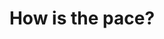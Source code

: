 ---
layout: module
leadingpath: ../
title: How is the pace?
pre-requisites:
learning-objective: Determine whether the pace of instruction is appropriate for the learners.
screens:
  - poll:
      title: Pace Poll
      presenter-script:
        - We want to ensure you are receiving the maximum benefit from this course. Please tell us whether we are going too fast or too slow ...
      questions: # A poll might have one or more questions
        - title: How is the pace of this course so far?
          id: POLL-02-pq1
          type: single-select # Question type - multiple-select, single-select, free-text-single-entry or free-text-multiple-entry
          options:
            - value: Way too fast
              id: POLL-02-pq1-o1
              response:
            - value: A little fast
              id: POLL-02-pq1-o2
              response:
            - value: Just right
              id: POLL-02-pq1-o3
              response:
            - value: A little slow
              id: POLL-02-pq1-o4
              response:
            - value: Way too slow
              id: POLL-02-pq1-o5
              response:
additional-labs:
additional-questions:
resources:

---
